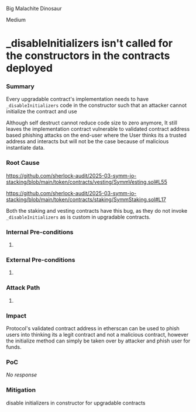 Big Malachite Dinosaur

Medium

# _disableInitializers isn't called for the constructors in the contracts deployed

### Summary

Every upgradable contract's implementation needs to have `_disableInitializers` code in the constructor such that an attacker cannot initialize the contract and use 

Although self destruct cannot reduce code size to zero anymore, It still leaves the implementation contract vulnerable  to validated contract address based phishing attacks on the end-user where the User thinks its a trusted address and interacts but will not be the case because of malicious instantiate data.


### Root Cause

https://github.com/sherlock-audit/2025-03-symm-io-stacking/blob/main/token/contracts/vesting/SymmVesting.sol#L55

https://github.com/sherlock-audit/2025-03-symm-io-stacking/blob/main/token/contracts/staking/SymmStaking.sol#L17

Both the staking and vesting contracts have this bug, as they do not invoke `_disableInitializers` as is custom in upgradable contracts.

### Internal Pre-conditions

1. 

### External Pre-conditions

1. 

### Attack Path

1. 

### Impact

Protocol's validated contract address in etherscan can be used to phish users into thinking its a legit contract and not a malicious contract, however the initialize method can simply be taken over by attacker and phish user for funds.

### PoC

_No response_

### Mitigation

disable initializers in constructor for upgradable contracts